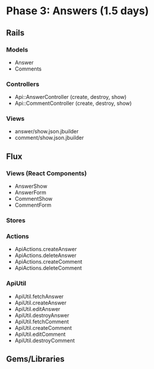 # Phase 3: Answers (1.5 days)

## Rails
### Models
* Answer
* Comments

### Controllers
* Api::AnswerController  (create, destroy, show)
* Api::CommentController (create, destroy, show)

### Views
* answer/show.json.jbuilder
* comment/show.json.jbuilder


## Flux
### Views (React Components)
* AnswerShow
* AnswerForm
* CommentShow
* CommentForm 

### Stores


### Actions
* ApiActions.createAnswer
* ApiActions.deleteAnswer
* ApiActions.createComment
* ApiActions.deleteComment

### ApiUtil
* ApiUtil.fetchAnswer
* ApiUtil.createAnswer
* ApiUtil.editAnswer
* ApiUtil.destroyAnswer
* ApiUtil.fetchComment
* ApiUtil.createComment
* ApiUtil.editComment
* ApiUtil.destroyComment


## Gems/Libraries

